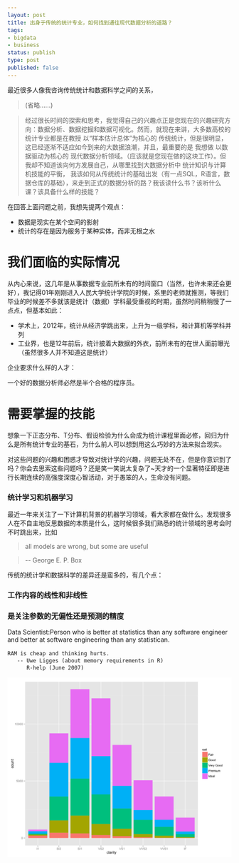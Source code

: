 ```yaml
--- 
layout: post
title: 出身于传统的统计专业，如何找到通往现代数据分析的道路？
tags: 
- bigdata
- business
status: publish
type: post
published: false
---
```


最近很多人像我咨询传统统计和数据科学之间的关系，

> (省略……)

>经过很长时间的探索和思考，我觉得自己的兴趣点正是您现在的兴趣研究方向：数据分析、数据挖掘和数据可视化。然而，就现在来讲，大多数高校的统计专业都是在教授  以“样本估计总体”为核心的 传统统计，但是很明显，这已经逐渐不适应如今到来的大数据浪潮，并且，最重要的是  我想做 以数据驱动为核心的 现代数据分析领域。（应该就是您现在做的这块工作）。但我却不知道该向何方发展自己，从哪里找到大数据分析中 统计知识与计算机技能的平衡， 我该如何从传统统计的基础出发（有一点SQL，R语言，数据仓库的基础），来走到正式的数据分析的路？我该读什么书？该听什么课？该具备什么样的技能？

在回答上面问题之前，我想先提两个观点：

- 数据是现实在某个空间的影射
- 统计的存在是因为服务于某种实体，而非无根之水

# 我们面临的实际情况

从内心来说，这几年是从事数据专业前所未有的时间窗口（当然，也许未来还会更好），我记得01年刚刚进入人民大学统计学院的时候，系里的老师就推测，等我们毕业的时候差不多就该是统计（数据）学科最受重视的时期，虽然时间稍稍慢了一点点，但基本如此：

- 学术上，2012年，统计从经济学跳出来，上升为一级学科，和计算机等学科并列
- 工业界，也是12年前后，统计披着大数据的外衣，前所未有的在世人面前曝光（虽然很多人并不知道这是统计）

企业要求什么样的人才：

一个好的数据分析师必然是半个合格的程序员。





# 需要掌握的技能

想象一下正态分布、T分布、假设检验为什么会成为统计课程里面必修，回归为什么是所有统计专业的基石，为什么前人可以想到用这么巧妙的方法来拟合现实。

对这些问题的兴趣和困惑才导致对统计学的兴趣，问题无处不在，但是你意识到了吗？你会去思索这些问题吗？还是笑一笑说太复杂了~天才的一个显著特征即是进行长期连续的高强度深度心智活动，对于愚笨的人，生命没有问题。


### 统计学习和机器学习
最近一年来关注了一下计算机背景的机器学习领域，看大家都在做什么。发现很多人在不自主地反思数据的本质是什么，这时候很多我们熟悉的统计领域的思考会时不时跳出来，比如

>	all models are wrong, but some are useful 

>	-- George E. P. Box

传统的统计学和数据科学的差异还是蛮多的，有几个点：

### 工作内容的线性和非线性
### 是关注参数的无偏性还是预测的精度

Data Scientist:Person who is better at statistics than any software engineer and better at software engineering than any statistican.

	RAM is cheap and thinking hurts.
	   -- Uwe Ligges (about memory requirements in R)
	      R-help (June 2007)
      
![](\upload\pic\test.svg)
